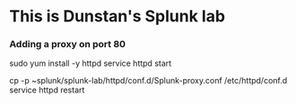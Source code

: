 # This is Dunstan's Splunk lab

### Adding a proxy on port 80

sudo yum install -y httpd
service httpd start

cp -p ~splunk/splunk-lab/httpd/conf.d/Splunk-proxy.conf /etc/httpd/conf.d
service httpd restart

